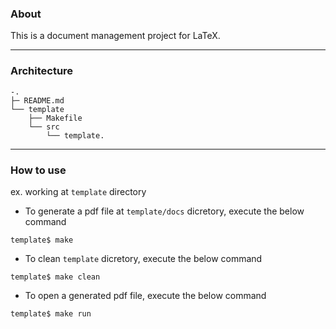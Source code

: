 ### About

This is a document management project for LaTeX.

---
### Architecture

```
-.
├─ README.md
└── template
    ├── Makefile
    └── src
        └── template.
```

---
### How to use

ex. working at `template` directory

- To generate a pdf file at `template/docs` dicretory, execute the below command
```
template$ make
```

- To clean `template` dicretory, execute the below command
```
template$ make clean
```

- To open a generated pdf file, execute the below command
```
template$ make run
```

